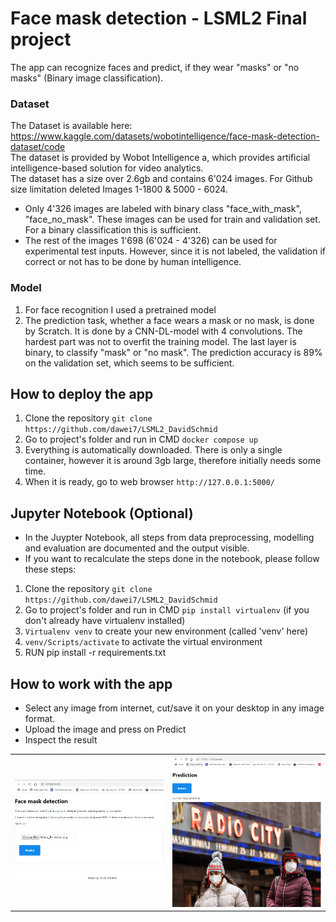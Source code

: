 # Face mask detection - LSML2 Final project
The app can recognize faces and predict, if they wear "masks" or "no masks" (Binary image classification).

### Dataset
The Dataset is available here: https://www.kaggle.com/datasets/wobotintelligence/face-mask-detection-dataset/code <br>
The dataset is provided by Wobot Intelligence a, which provides artificial intelligence-based solution for video analytics.<br>
The dataset has a size over 2.6gb and contains 6'024 images. For Github size limitation deleted Images 1-1800 & 5000 - 6024.
- Only 4'326 images are labeled with binary class "face_with_mask", "face_no_mask". These images can be used for train and validation set. For a binary classification this is sufficient.
- The rest of the images 1'698 (6'024 - 4'326) can be used for experimental test inputs. However, since it is not labeled, the validation if correct or not has to be done by human intelligence.

### Model
1) For face recognition I used a pretrained model
2) The prediction task, whether a face wears a mask or no mask, is done by Scratch.
It is done by a CNN-DL-model with 4 convolutions. The hardest part was not to overfit the training model.
The last layer is binary, to classify "mask" or "no mask". The prediction accuracy is 89% on the validation set,
which seems to be sufficient.

## How to deploy the app

1) Clone the repository `git clone https://github.com/dawei7/LSML2_DavidSchmid`
2) Go to project's folder and run in CMD `docker compose up`
3) Everything is automatically downloaded. There is only a single container, however it is around 3gb large, therefore initially needs some time.
4) When it is ready, go to web browser `http://127.0.0.1:5000/`

## Jupyter Notebook (Optional)
- In the Juypter Notebook, all steps from data preprocessing, modelling and evaluation are documented and the output visible.
- If you want to recalculate the steps done in the notebook, please follow these steps:
1) Clone the repository `git clone https://github.com/dawei7/LSML2_DavidSchmid`
2) Go to project's folder and run in CMD `pip install virtualenv` (if you don't already have virtualenv installed)
3) `Virtualenv venv` to create your new environment (called 'venv' here)
4) `venv/Scripts/activate` to activate the virtual environment
5) RUN pip install -r requirements.txt

## How to work with the app
- Select any image from internet, cut/save it on your desktop in any image format.
- Upload the image and press on Predict
- Inspect the result

<table>
<tr>
  <td><img width="400" src="screenshots/Before_Prediction_shot.png"></td>
  <td><img width="400" src="screenshots/After_Prediction_shot.png"></td>
</tr>
</table>